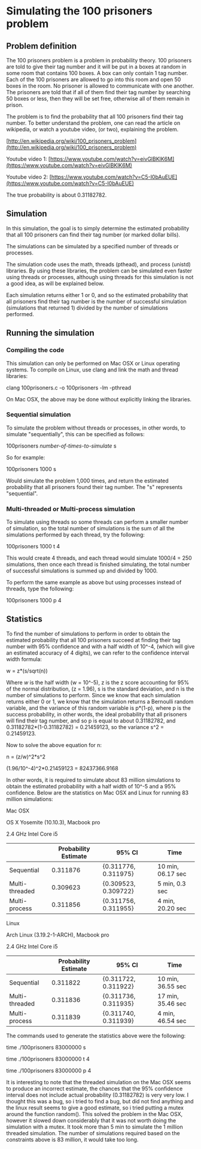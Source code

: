 # Simulating the 100 prisoners problem

## Problem definition

The 100 prisoners problem is a problem in probability theory. 100 prisoners are told to give their tag number and it will be put in a boxes at random in some room that contains 100 boxes. A box can only contain 1 tag number. Each of the 100 prisoners are allowed to go into this room and open 50 boxes in the room. No prisoner is allowed to communicate with one another. The prisoners are told that if all of them find their tag number by searching 50 boxes or less, then they will be set free, otherwise all of them remain in prison.

The problem is to find the probability that all 100 prisoners find their tag number.
To better understand the problem, one can read the article on wikipedia, or watch a youtube video, \(or two\), explaining the problem.

[http://en.wikipedia.org/wiki/100_prisoners_problem](http://en.wikipedia.org/wiki/100_prisoners_problem)

Youtube video 1: [https://www.youtube.com/watch?v=eivGlBKlK6M](https://www.youtube.com/watch?v=eivGlBKlK6M)

Youtube video 2: [https://www.youtube.com/watch?v=C5-I0bAuEUE](https://www.youtube.com/watch?v=C5-I0bAuEUE)

The true probability is about 0.31182782.

## Simulation

In this simulation, the goal is to simply determine the estimated probability that all 100 prisoners can find their tag number \(or marked dollar bills\).

The simulations can be simulated by a specified number of threads or processes.

The simulation code uses the math, threads \(pthead\), and process \(unistd\) libraries. By using these libraries, the problem can be simulated even faster using threads or processes, although using threads for this simulation is not a good idea, as will be explained below.

Each simulation returns either 1 or 0, and so the estimated probability that all prisoners find their tag number is the number of successful simulation \(simulations that returned 1\) divided by the number of simulations performed.

## Running the simulation

### Compiling the code

This simulation can only be performed on Mac OSX or Linux operating systems. To compile on Linux, use clang and link the math and thread libraries:

clang 100prisoners.c -o 100prisoners -lm -pthread

On Mac OSX, the above may be done without explicitly linking the libraries.

### Sequential simulation

To simulate the problem without threads or processes, in other words, to
simulate "sequentially", this can be specified as follows:

100prisoners *number-of-times-to-simulate* s

So for example:

100prisoners 1000 s

Would simulate the problem 1,000 times, and return the estimated probability that all prisoners found their tag number. The "s" represents "sequential".

### Multi-threaded or Multi-process simulation

To simulate using threads so some threads can perform a smaller number of simulation, so the total number of simulations is the sum of all the simulations performed by each thread, try the following:

100prisoners 1000 t 4

This would create 4 threads, and each thread would simulate 1000/4 = 250 simulations, then once each thread is finished simulating, the total number of successful simulations is summed up and divided by 1000.

To perform the same example as above but using processes instead of threads, type the following:

100prisoners 1000 p 4

## Statistics

To find the number of simulations to perform in order to obtain the estimated probability that all 100 prisoners succeed at finding their tag number with 95% confidence and with a half width of 10^-4, \(which will give an estimated accuracy of 4 digits\), we can refer to the confidence interval width formula:

w = z*\(s/sqrt\(n\)\)

Where *w* is the half width \(w = 10^-5\), z is the z score accounting for 95% of the normal distribution, \(z = 1.96\), s is the standard deviation, and n is the number of simulations to perform. Since we know that each simulation returns either 0 or 1, we know that the simulation returns a Bernoulli random variable, and the variance of this random variable is p\*\(1-p\), where p is the success probability, in other words, the ideal probability that all prisoners will find their tag number, and so p is equal to about 0.31182782, and 0.31182782\*\(1-0.31182782\) = 0.21459123, so the variance s^2 = 0.21459123.

Now to solve the above equation for n:

n = \(z/w\)^2\*s^2

\(1.96/10^-4\)^2\*0.21459123 = 82437366.9168

In other words, it is required to simulate about 83 million simulations to obtain the estimated probability with a half width of 10^-5 and a 95% confidence. Below are the statistics on Mac OSX and Linux for running 83 million simulations:


Mac OSX

OS X Yosemite \(10.10.3\), Macbook pro

2.4 GHz Intel Core i5

|                | Probability Estimate | 95% CI               | Time              |
|----------------|----------------------|----------------------|-------------------|
| Sequential     | 0.311876             | {0.311776, 0.311975} | 10 min, 06.17 sec |
| Multi-threaded | 0.309623             | {0.309523, 0.309722} | 5 min, 0.3 sec    |
| Multi-process  | 0.311856             | {0.311756, 0.311955} | 4 min, 20.20 sec  |


Linux

Arch Linux \(3.19.2-1-ARCH\), Macbook pro

2.4 GHz Intel Core i5

|                | Probability Estimate | 95% CI               | Time              |
|----------------|----------------------|----------------------|-------------------|
| Sequential     | 0.311822             | {0.311722, 0.311922} | 10 min, 36.55 sec |
| Multi-threaded | 0.311836             | {0.311736, 0.311935} | 17 min, 35.46 sec |
| Multi-process  | 0.311839             | {0.311740, 0.311939} | 4 min, 46.54 sec  |


The commands used to generate the statistics above were the following:

time ./100prisoners 83000000 s

time ./100prisoners 83000000 t 4

time ./100prisoners 83000000 p 4


It is interesting to note that the threaded simulation on the Mac OSX seems to produce an incorrect estimate, the chances that the 95% confidence interval does not include actual probability (0.31182782) is very very low. I thought this was a bug, so i tried to find a bug, but did not find anything and the linux result seems to give a good estimate, so i tried putting a mutex around the function random(). This solved the problem in the Mac OSX, however it slowed down considerably that it was not worth doing the simulation with a mutex. It took more than 5 min to simulate the 1 million threaded simulation. The number of simulations required based on the constraints above is 83 million, it would take too long.
